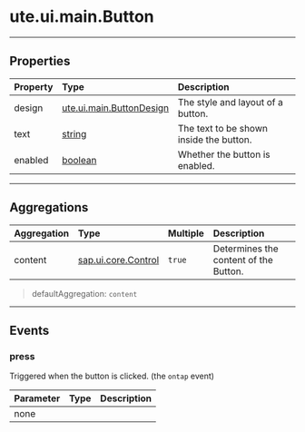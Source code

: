 # ute.ui.main.Button

***
## Properties ##

| Property            | Type                                      | Description                                                                |
| :------------------ | :---------------------------------------- | :------------------------------------------------------------------------- |
| design              | [ute.ui.main.ButtonDesign](../library.js) | The style and layout of a button.                                          |
| text                | [string](https://goo.gl/tle3QN)           | The text to be shown inside the button.                                    |
| enabled             | [boolean](https://goo.gl/KjFDba)          | Whether the button is enabled.                                             |

***
## Aggregations ##
| Aggregation         | Type                                   | Multiple | Description                                                                              |
| :------------------ | :------------------------------------- | :------- | :--------------------------------------------------------------------------------------- |
| content             | [sap.ui.core.Control](../../../../../../ZELIB/openui5/resources/sap/ui/core/Control-dbg.js) | `true` | Determines the content of the Button. |

> defaultAggregation: `content`

***
## Events ##

### press ##
Triggered when the button is clicked. (the `ontap` event)

| Parameter | Type  | Description         |
|-----------|-------|---------------------|
| none      |       |                     |
